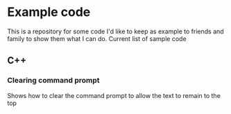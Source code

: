 # Example code
  This is a repository for some code I'd like to keep as example to friends and family to show them what I can do.
  Current list of sample code
## C++
### Clearing command prompt
Shows how to clear the command prompt to allow the text to remain to the top
